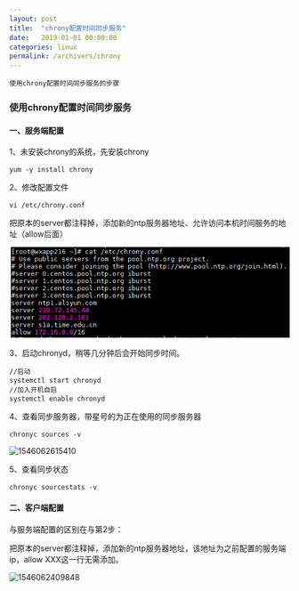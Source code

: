 ```yaml
---
layout: post
title:  "chrony配置时间同步服务"
date:   2019-01-01 00:00:00
categories: linux
permalink: /archivers/chrony
---
```


	使用chrony配置时间同步服务的步骤

<!--more-->

### 使用chrony配置时间同步服务

#### 一、服务端配置

1、未安装chrony的系统，先安装chrony

```
yum -y install chrony
```

2、修改配置文件

```
vi /etc/chrony.conf
```

把原本的server都注释掉，添加新的ntp服务器地址、允许访问本机时间服务的地址（allow后面）

![QQ截图20181229083716](/img/2019-01-01-chrony/QQ截图20181229083716.png)

3、启动chronyd，稍等几分钟后会开始同步时间。

```
//启动
systemctl start chronyd
//加入开机自启
systemctl enable chronyd
```

4、查看同步服务器，带星号的为正在使用的同步服务器

```
chronyc sources -v
```

![1546062615410](C:\Users\806\AppData\Roaming\Typora\typora-user-images\1546062615410.png)

5、查看同步状态

```Linux
chronyc sourcestats -v
```

#### 二、客户端配置

与服务端配置的区别在与第2步：

把原本的server都注释掉，添加新的ntp服务器地址，该地址为之前配置的服务端ip，allow XXX这一行无需添加。

![1546062409848](C:\Users\806\AppData\Roaming\Typora\typora-user-images\1546062409848.png)

